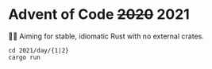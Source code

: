 # Advent of Code ~~2020~~ 2021

🎄🦀 Aiming for stable, idiomatic Rust with no external crates.

```
cd 2021/day/{1|2}
cargo run
```
